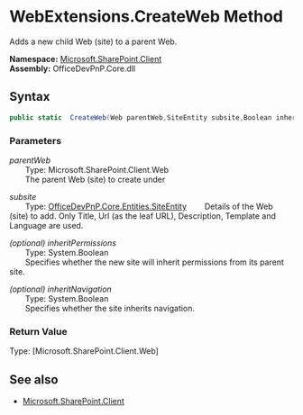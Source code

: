 # WebExtensions.CreateWeb Method  
Adds a new child Web (site) to a parent Web.  

**Namespace:** [Microsoft.SharePoint.Client](Microsoft.SharePoint.Client.md)  
**Assembly:** OfficeDevPnP.Core.dll  
## Syntax
```C#
public static  CreateWeb(Web parentWeb,SiteEntity subsite,Boolean inheritPermissions,Boolean inheritNavigation)
```
### Parameters
*parentWeb*  
&emsp;&emsp;Type: Microsoft.SharePoint.Client.Web  
&emsp;&emsp;The parent Web (site) to create under  
  
*subsite*  
&emsp;&emsp;Type: [OfficeDevPnP.Core.Entities.SiteEntity](OfficeDevPnP.Core.Entities.SiteEntity.md) 
&emsp;&emsp;Details of the Web (site) to add. Only Title, Url (as the leaf URL), Description, Template and Language are used.  
  
*(optional) inheritPermissions*  
&emsp;&emsp;Type: System.Boolean  
&emsp;&emsp;Specifies whether the new site will inherit permissions from its parent site.  
  
*(optional) inheritNavigation*  
&emsp;&emsp;Type: System.Boolean  
&emsp;&emsp;Specifies whether the site inherits navigation.  
  
### Return Value
Type: [Microsoft.SharePoint.Client.Web]  


## See also
- [Microsoft.SharePoint.Client](Microsoft.SharePoint.Client.md)

